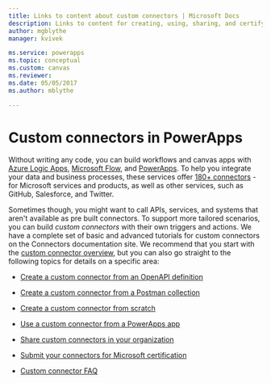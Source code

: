 ```yaml
---
title: Links to content about custom connectors | Microsoft Docs
description: Links to content for creating, using, sharing, and certifying custom connectors in PowerApps.
author: mgblythe
manager: kvivek

ms.service: powerapps
ms.topic: conceptual
ms.custom: canvas
ms.reviewer:
ms.date: 05/05/2017
ms.author: mblythe

---
```


# Custom connectors in PowerApps

Without writing any code, you can build workflows and canvas apps with [Azure Logic Apps](https://azure.microsoft.com/services/logic-apps), [Microsoft Flow](https://flow.microsoft.com), and [PowerApps](https://powerapps.microsoft.com). To help you integrate your data and business processes, these services offer [180+ connectors](https://docs.microsoft.com/connectors/) - for Microsoft services and products, as well as other services, such as GitHub, Salesforce, and Twitter.

Sometimes though, you might want to call APIs, services, and systems that aren't available as pre built connectors. To support more tailored scenarios, you can build *custom connectors* with their own triggers and actions. We have a complete set of basic and advanced tutorials for custom connectors on the Connectors documentation site. We recommend that you start with the [custom connector overview](https://docs.microsoft.com/connectors/custom-connectors/), but you can also go straight to the following topics for details on a specific area:

* [Create a custom connector from an OpenAPI definition](https://docs.microsoft.com/connectors/custom-connectors/define-openapi-definition)

* [Create a custom connector from a Postman collection](https://docs.microsoft.com/connectors/custom-connectors/define-postman-collection)

* [Create a custom connector from scratch](https://docs.microsoft.com/connectors/custom-connectors/define-blank)

* [Use a custom connector from a PowerApps app](https://docs.microsoft.com/connectors/custom-connectors/use-custom-connector-powerapps)

* [Share custom connectors in your organization](https://docs.microsoft.com/connectors/custom-connectors/share)

* [Submit your connectors for Microsoft certification](https://docs.microsoft.com/connectors/custom-connectors/submit-certification)

* [Custom connector FAQ](https://docs.microsoft.com/connectors/custom-connectors/faq)